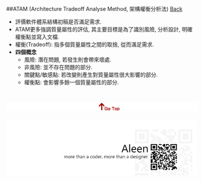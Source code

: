 ##ATAM (Architecture Tradeoff Analyse Method, 架構權衡分析法) [Back](./../Architecture.md)
- 評價軟件體系結構初稿是否滿足需求.
- ATAM更多強調質量屬性的評估, 其主要目標是為了識別風險, 分析設計, 明確權衡點並寫入文檔.
- 權衡(Tradeoff): 指多個質量屬性之間的取捨, 從而滿足需求.
- **四個概念**
	- 風險: 潛在問題, 若發生則會帶來壞處.
	- 非風險: 並不存在問題的部分.
	- 關鍵點/敏感點: 若改變則產生對質量屬性很大影響的部分.
	- 權衡點: 會影響多餘一個質量屬性的部分.

<a href="#" style="left:200px;"><img src="./../../pic/gotop.png"></a>
=====
<a href="http://aleen42.github.io/" target="_blank" ><img src="./../../pic/tail.gif"></a>
